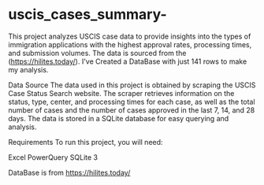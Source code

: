 # uscis_cases_summary-

This project analyzes USCIS case data to provide insights into the types of immigration applications with the highest approval rates, processing times, and submission volumes. The data is sourced from the (https://hilites.today/).
I've Created a DataBase with just 141 rows to make my analysis.

Data Source
The data used in this project is obtained by scraping the USCIS Case Status Search website. The scraper retrieves information on the status, type, center, and processing times for each case, as well as the total number of cases and the number of cases approved in the last 7, 14, and 28 days. The data is stored in a SQLite database for easy querying and analysis.

Requirements
To run this project, you will need:

Excel
PowerQuery
SQLite 3

DataBase is from https://hilites.today/

